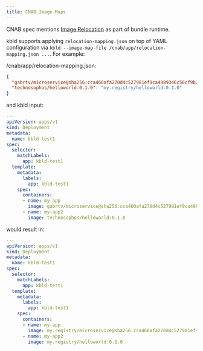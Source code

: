 ```yaml
---
title: CNAB Image Maps
---
```


CNAB spec mentions [Image Relocation](https://github.com/cnabio/cnab-spec/blob/master/103-bundle-runtime.md) as part of bundle runtime.

kbld supports applying `relocation-mapping.json` on top of YAML configuration via `kbld --image-map-file /cnab/app/relocation-mapping.json ...`. For example:

/cnab/app/relocation-mapping.json:

```json
{
  "gabrtv/microservice@sha256:cca460afa270d4c527981ef9ca4989346c56cf9b20217dcea37df1ece8120687": "my.registry/microservice@sha256:cca460afa270d4c527981ef9ca4989346c56cf9b20217dcea37df1ece8120687",
  "technosophos/helloworld:0.1.0": "my.registry/helloworld:0.1.0"
}
```

and kbld input:

```yaml
---
apiVersion: apps/v1
kind: Deployment
metadata:
  name: kbld-test1
spec:
  selector:
    matchLabels:
      app: kbld-test1
  template:
    metadata:
      labels:
        app: kbld-test1
    spec:
      containers:
      - name: my-app
        image: gabrtv/microservice@sha256:cca460afa270d4c527981ef9ca4989346c56cf9b20217dcea37df1ece8120687
      - name: my-app2
        image: technosophos/helloworld:0.1.0
```

would result in:

```yaml
---
apiVersion: apps/v1
kind: Deployment
metadata:
  name: kbld-test1
spec:
  selector:
    matchLabels:
      app: kbld-test1
  template:
    metadata:
      labels:
        app: kbld-test1
    spec:
      containers:
      - name: my-app
        image: my.registry/microservice@sha256:cca460afa270d4c527981ef9ca4989346c56cf9b20217dcea37df1ece8120687
      - name: my-app2
        image: my.registry/helloworld:0.1.0
```
